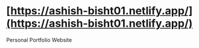 # [https://ashish-bisht01.netlify.app/](https://ashish-bisht01.netlify.app/)

Personal Portfolio Website
